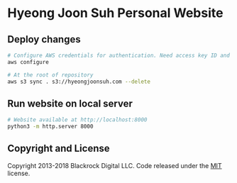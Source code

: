 # Hyeong Joon Suh Personal Website
## Deploy changes
```bash
# Configure AWS credentials for authentication. Need access key ID and secret access key, created in IAM
aws configure

# At the root of repository
aws s3 sync . s3://hyeongjoonsuh.com --delete
```

## Run website on local server
```bash
# Website available at http://localhost:8000
python3 -m http.server 8000
```

## Copyright and License

Copyright 2013-2018 Blackrock Digital LLC. Code released under the [MIT](https://github.com/BlackrockDigital/startbootstrap-resume/blob/gh-pages/LICENSE) license.
